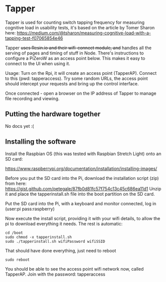 Tapper
======

Tapper is used for counting switch tapping frequency for measuring cognitive load in usability tests, it's based on the article by Tomer Sharon here: 
https://medium.com/@tsharon/measuring-cognitive-load-with-a-tapping-test-f07065854e46

Tapper ~~uses Resin.io and their wifi-connect module, and~~ handles all the serving of pages and timing of stuff in Node. There's instructions to configure a PiZeroW as an access point below. This makes it easy to connect to the UI when using it.

Usage:
Turn on the Rpi, it will create an access point (TapperAP). Connect to this (pwd: tapperaccess). Try some random URLs, the access point should intercept your requests and bring up the control interface.

Once connected - open a browser on the IP address of Tapper to manage file recording and viewing.

Putting the hardware together
-----------------------------

No docs yet :(

Installing the software
-----------------------

Install the Raspbian OS (this was tested with Raspbian Stretch Light) onto an SD card:

https://www.raspberrypi.org/documentation/installation/installing-images/

Before you put the SD card into the Pi, download the installation script (zip) from here:
https://gist.github.com/petegale/87fb0d81fc57f754c13c45c686ea11d1
Unzip it and place the tapperinstall.sh file into the boot partition on the SD card.

Put the SD card into the Pi, with a keyboard and monitor connected, log in (user:pi pass:raspberry)

Now execute the install script, providing it with your wifi details, to allow the pi to download everything it needs. The rest is automatic:

```
cd /boot
sudo chmod -x tapperinstall.sh
sudo ./tapperinstall.sh wifiPassword wifiSSID
```

That should have done everything, just need to reboot

```
sudo reboot
```

You should be able to see the access point wifi network now, called TapperAP. Join with the password: tapperaccess